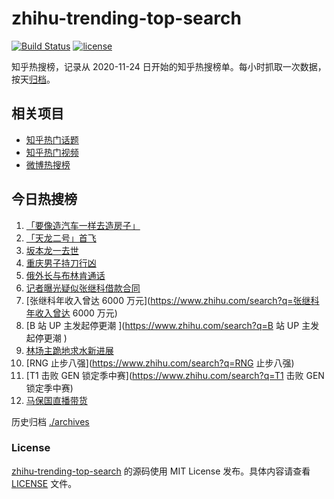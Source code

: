 # zhihu-trending-top-search

[![Build Status](https://github.com/justjavac/zhihu-trending-top-search/workflows/ci/badge.svg?branch=main)](https://github.com/justjavac/zhihu-trending-top-search/actions)
[![license](https://img.shields.io/github/license/justjavac/zhihu-trending-top-search)](https://github.com/justjavac/zhihu-trending-top-search/blob/main/LICENSE)

知乎热搜榜，记录从 2020-11-24
日开始的知乎热搜榜单。每小时抓取一次数据，按天[归档](./archives)。

## 相关项目

- [知乎热门话题](https://github.com/justjavac/zhihu-trending-hot-questions)
- [知乎热门视频](https://github.com/justjavac/zhihu-trending-hot-video)
- [微博热搜榜](https://github.com/justjavac/weibo-trending-hot-search)

## 今日热搜榜

<!-- BEGIN -->
<!-- 最后更新时间 Mon Apr 03 2023 13:11:08 GMT+0800 (China Standard Time) -->

1. [「要像造汽车一样去造房子」](https://www.zhihu.com/search?q=「要像造汽车一样去造房子」)
1. [「天龙二号」首飞](https://www.zhihu.com/search?q=「天龙二号」首飞)
1. [坂本龙一去世](https://www.zhihu.com/search?q=坂本龙一去世)
1. [重庆男子持刀行凶](https://www.zhihu.com/search?q=重庆男子持刀行凶)
1. [俄外长与布林肯通话](https://www.zhihu.com/search?q=俄外长与布林肯通话)
1. [记者曝光疑似张继科借款合同](https://www.zhihu.com/search?q=记者曝光疑似张继科借款合同)
1. [张继科年收入曾达 6000 万元](https://www.zhihu.com/search?q=张继科年收入曾达
   6000 万元)
1. [B 站 UP 主发起停更潮 ](https://www.zhihu.com/search?q=B 站 UP 主发起停更潮 )
1. [林场主跪地求水新进展](https://www.zhihu.com/search?q=林场主跪地求水新进展)
1. [RNG 止步八强](https://www.zhihu.com/search?q=RNG 止步八强)
1. [T1 击败 GEN 锁定季中赛](https://www.zhihu.com/search?q=T1 击败 GEN
   锁定季中赛)
1. [马保国直播带货](https://www.zhihu.com/search?q=马保国直播带货)

<!-- END -->

历史归档 [./archives](./archives)

### License

[zhihu-trending-top-search](https://github.com/justjavac/zhihu-trending-top-search)
的源码使用 MIT License 发布。具体内容请查看 [LICENSE](./LICENSE) 文件。
